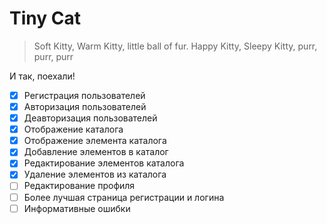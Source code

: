 # Tiny Cat

> Soft Kitty, Warm Kitty,
> little ball of fur.
> Happy Kitty, Sleepy Kitty,
> purr, purr, purr

И так, поехали!

- [x] Регистрация пользователей
- [x] Авторизация пользователей
- [x] Деавторизация пользователей
- [x] Отображение каталога
- [x] Отображение элемента каталога
- [x] Добавление элементов в каталог
- [x] Редактирование элементов каталога
- [x] Удаление элементов из каталога
- [ ] Редактирование профиля
- [ ] Более лучшая страница регистрации и логина
- [ ] Информативные ошибки

